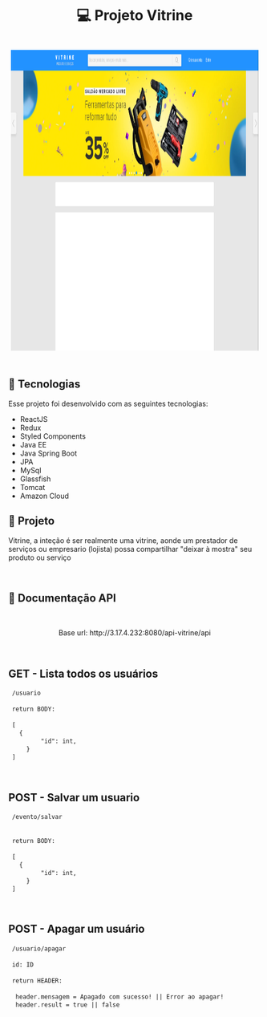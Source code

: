 <h1 align="center">
  💻 Projeto Vitrine
</h1>

<br>
  <p align="center" style="margin: 5px;">
    <img alt="print" src="./web/src/assets/print.PNG" height="600px">    
  </p>

<br>

## 📛 Tecnologias

Esse projeto foi desenvolvido com as seguintes tecnologias:

- ReactJS
- Redux
- Styled Components
- Java EE
- Java Spring Boot
- JPA
- MySql
- Glassfish
- Tomcat
- Amazon Cloud

## 🧠 Projeto

Vitrine, a inteção é ser realmente uma vitrine, aonde um prestador de serviços ou empresario (lojista) possa compartilhar "deixar à mostra" seu produto ou serviço

<br>

## 📜 Documentação API

<br>
  <p align="center">
  Base url: http://3.17.4.232:8080/api-vitrine/api
</p>
<br>

## GET - Lista todos os usuários

     /usuario

     return BODY:

     [
       {
             "id": int,
         }
     ]

<br>

## POST - Salvar um usuario

     /evento/salvar


     return BODY:

     [
       {
             "id": int,
         }
     ]

<br>

## POST - Apagar um usuário

     /usuario/apagar

     id: ID

     return HEADER:

      header.mensagem = Apagado com sucesso! || Error ao apagar!
      header.result = true || false
 
 <br>
 <br>
